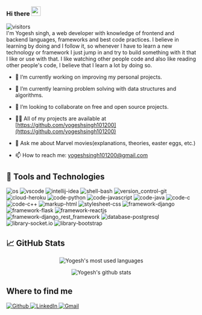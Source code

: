 ### Hi there <img src="https://media.giphy.com/media/hvRJCLFzcasrR4ia7z/giphy.gif" width="25px">
![visitors](https://komarev.com/ghpvc/?username=yogeshsingh101200)
<br/>
I'm Yogesh singh, a web developer with knowledge of frontend and backend languages, frameworks and best code practices. I believe in learning by doing and I follow it, so whenever I have to learn a new technology or framework I just jump in and try to build something with it that I like or use with that. I like watching other people code and also like reading other people's code, I believe that I learn a lot by doing so.

- 🔭 I’m currently working on improving my personal projects.

- 🌱 I’m currently learning problem solving with data structures and algorithms.

- 👯 I’m looking to collaborate on free and open source projects.

- 👨‍💻 All of my projects are available at [https://github.com/yogeshsingh101200](https://github.com/yogeshsingh101200)

- 💬 Ask me about Marvel movies(explanations, theories, easter eggs, etc.)

- 📫 How to reach me: [yogeshsingh101200@gmail.com](mailto:yogeshsingh101200@gmail.com)

## &#128295; Tools and Technologies
<p>
  <img alt="os" src="https://img.shields.io/badge/os-linux-blue?logo=linux&logoColor=white" />
  <img alt="vscode" src="https://img.shields.io/badge/editor-vscode-blue?logo=visual-studio-code&logoColor=white" />
  <img alt="intellij-idea" src="https://img.shields.io/badge/ide-IntelliJ_IDEA-blue?logo=intellij-idea&logoColor=white" />
  <img alt="shell-bash" src="https://img.shields.io/badge/shell-bash-blue?logo=gnu-bash&logoColor=white" />
  <img alt="version_control-git" src="https://img.shields.io/badge/version_control-git-blue?logo=git&logoColor=white" />
  <img alt="cloud-heroku" src="https://img.shields.io/badge/cloud-heroku-blue?logo=heroku&logoColor=white" />
  <img alt="code-python" src="https://img.shields.io/badge/code-python-blue?logo=python&logoColor=white" />
  <img alt="code-javascript" src="https://img.shields.io/badge/code-javascript-blue?logo=javascript&logoColor=white" />
  <img alt="code-java" src="https://img.shields.io/badge/code-java-blue?logo=java&logoColor=white" />
  <img alt="code-c" src="https://img.shields.io/badge/code-c-blue?logo=c&logoColor=white" />
  <img alt="code-c++" src="https://img.shields.io/badge/code-c%2B%2B-blue?logo=c%2B%2B&logoColor=white" />
  <img alt="markup-html" src="https://img.shields.io/badge/markup-html5-blue?logo=html5&logoColor=white" />
  <img alt="stylesheet-css" src="https://img.shields.io/badge/stylesheet-css3-blue?logo=css3&logoColor=white" />
  <img alt="framework-django" src="https://img.shields.io/badge/framework-django-blue?logo=django&logoColor=white" />
  <img alt="framework-flask" src="https://img.shields.io/badge/framework-flask-blue?logo=flask&logoColor=white" />
  <img alt="framework-reactjs" src="https://img.shields.io/badge/framework-reactjs-blue?logo=react&logoColor=white" />
  <img alt="framework-django_rest_framework" src="https://img.shields.io/badge/framework-django_rest_framework-blue?logo=django&logoColor=white" />
  <img alt="database-postgresql" src="https://img.shields.io/badge/database-postgresql-blue?logo=postgresql&logoColor=white"/>
  <img alt="library-socket.io" src="https://img.shields.io/badge/library-socket.io-blue?logo=socket.io&logoColor=white" />
  <img alt="library-bootstrap" src="https://img.shields.io/badge/library-bootstrap-blue?logo=bootstrap&logoColor=white" />
</p>

## &#x1f4c8; GitHub Stats
<p align="center">
<img 
     src="https://github-readme-stats.vercel.app/api/top-langs/?username=yogeshsingh101200&hide=html,css&langs_count=6&theme=dark&layout=compact"
     alt="Yogesh's most used languages"
/>
</p>
<p align="center">
<img 
     src="https://github-readme-stats.vercel.app/api?username=yogeshsingh101200&show_icons=true&theme=dark&count_private=true"
     alt="Yogesh's github stats"
/>
</p>

## Where to find me
<p>
  <a href="https://github.com/yogeshsingh101200" target="_blank">
    <img alt="Github" src="https://img.shields.io/badge/github-2b2b2b?style=for-the-badge&logo=github&logoColor=white" />
  </a>
  <a href="https://www.linkedin.com/in/yogesh-singh-5a457a16a/" target="_blank">
    <img alt="LinkedIn" src="https://img.shields.io/badge/linkedin-0a66c2?style=for-the-badge&logo=linkedin&logoColor=white" />
  </a>
  <a href="mailto:yogeshsingh101200@gmail.com" target="_blank">
    <img alt="Gmail" src="https://img.shields.io/badge/gmail-ea4335?style=for-the-badge&logo=gmail&logoColor=white" />
  </a>
</p>
